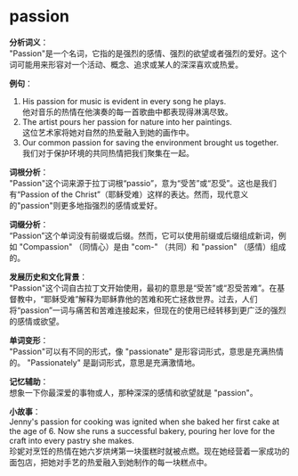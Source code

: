 # passion

**分析词义**：  
"Passion"是一个名词，它指的是强烈的感情、强烈的欲望或者强烈的爱好。这个词可能用来形容对一个活动、概念、追求或某人的深深喜欢或热爱。

  

**例句**：

  

1.  His passion for music is evident in every song he plays.  
    他对音乐的热情在他演奏的每一首歌曲中都表现得淋漓尽致。
2.  The artist pours her passion for nature into her paintings.  
    这位艺术家将她对自然的热爱融入到她的画作中。
3.  Our common passion for saving the environment brought us together.  
    我们对于保护环境的共同热情把我们聚集在一起。

  

**词根分析**：  
"Passion"这个词来源于拉丁词根“passio”，意为“受苦”或“忍受”。这也是我们有“Passion of the Christ”（耶稣受难）这样的表达。然而，现代意义的"passion"则更多地指强烈的感情或爱好。

  

**词缀分析**：  
“Passion”这个单词没有前缀或后缀。然而，它可以使用前缀或后缀组成新词，例如 "Compassion" （同情心）是由 "com-" （共同）和 "passion" （感情）组成的。

  

**发展历史和文化背景**：  
"Passion"这个词自古拉丁文开始使用，最初的意思是“受苦”或“忍受苦难”。在基督教中，“耶稣受难”解释为耶稣靠他的苦难和死亡拯救世界。过去，人们将“passion”一词与痛苦和苦难连接起来，但现在的使用已经转移到更广泛的强烈的感情或欲望。

  

**单词变形**：  
"Passion"可以有不同的形式，像 "passionate" 是形容词形式，意思是充满热情的。 "Passionately" 是副词形式，意思是充满激情地。

  

**记忆辅助**：  
想象一下你最深爱的事物或人，那种深深的感情和欲望就是 "passion"。

  

**小故事**：  
Jenny's passion for cooking was ignited when she baked her first cake at the age of 6. Now she runs a successful bakery, pouring her love for the craft into every pastry she makes.  
珍妮对烹饪的热情在她六岁烘烤第一块蛋糕时就被点燃。现在她经营着一家成功的面包店，把她对手艺的热爱融入到她制作的每一块糕点中。
